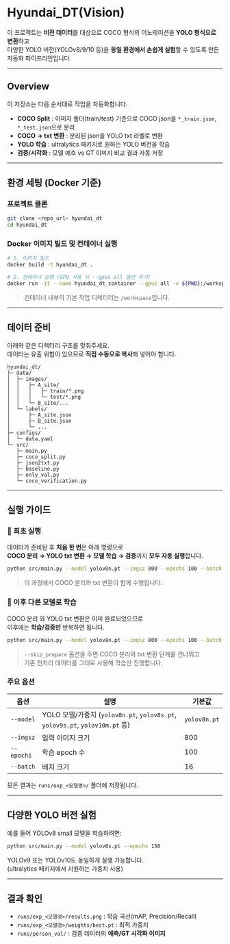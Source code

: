 # Hyundai_DT(Vision)

이 프로젝트는 **비전 데이터**를 대상으로 COCO 형식의 어노테이션을 **YOLO 형식으로 변환**하고  
다양한 YOLO 버전(YOLOv8/9/10 등)을 **동일 환경에서 손쉽게 실험**할 수 있도록 만든 자동화 파이프라인입니다.

---

## Overview
이 저장소는 다음 순서대로 작업을 자동화합니다.

- **COCO Split** : 이미지 폴더(train/test) 기준으로 COCO json을 `*_train.json`, `*_test.json`으로 분리  
- **COCO → txt 변환** : 분리된 json을 YOLO txt 라벨로 변환  
- **YOLO 학습** : ultralytics 패키지로 원하는 YOLO 버전을 학습  
- **검증/시각화** : 모델 예측 vs GT 이미지 비교 결과 자동 저장

---

## 환경 세팅 (Docker 기준)

### 프로젝트 클론
```bash
git clone <repo_url> hyundai_dt
cd hyundai_dt
```

### Docker 이미지 빌드 및 컨테이너 실행
```bash
# 1. 이미지 빌드
docker build -t hyundai_dt .

# 2. 컨테이너 실행 (GPU 사용 시 --gpus all 옵션 추가)
docker run -it --name hyundai_dt_container --gpus all -v ${PWD}:/workspace hyundai_dt /bin/bash
```
> 컨테이너 내부의 기본 작업 디렉터리는 `/workspace`입니다.

---

## 데이터 준비

아래와 같은 디렉터리 구조를 맞춰주세요.  
데이터는 유출 위험이 있으므로 **직접 수동으로 복사**해 넣어야 합니다.

```
hyundai_dt/
├─ data/
│  ├─ images/
│  │   ├─ A_site/
│  │   │   ├─ train/*.png
│  │   │   └─ test/*.png
│  │   └─ B_site/...
│  └─ labels/
│      ├─ A_site.json
│      ├─ B_site.json
│      └─ ...
├─ configs/
│  └─ data.yaml
└─ src/
   ├─ main.py
   ├─ coco_split.py
   ├─ json2txt.py
   ├─ baseline.py
   ├─ only_val.py
   └─ coco_verification.py
```

---

## 실행 가이드

### 🔹 최초 실행
데이터가 준비된 후 **처음 한 번**은 아래 명령으로  
**COCO 분리 → YOLO txt 변환 → 모델 학습 → 검증**까지 **모두 자동 실행**합니다.
```bash
python src/main.py --model yolov8n.pt --imgsz 800 --epochs 100 --batch 16
```
> 이 과정에서 COCO 분리와 txt 변환이 함께 수행됩니다.

### 🔹 이후 다른 모델로 학습
COCO 분리 와 YOLO txt 변환은 이미 완료되었으므로  
이후에는 **학습/검증만** 반복하면 됩니다.
```bash
python src/main.py --model yolov8n.pt --imgsz 800 --epochs 100 --batch 16 --skip_prepare
```
> `--skip_prepare` 옵션을 주면 COCO 분리와 txt 변환 단계를 건너뛰고  
> 기존 전처리 데이터를 그대로 사용해 학습만 진행합니다.

### 주요 옵션
| 옵션 | 설명 | 기본값 |
|------|------|------|
| `--model` | YOLO 모델/가중치 (`yolov8n.pt`, `yolov8s.pt`, `yolov9s.pt`, `yolov10m.pt` 등) | `yolov8n.pt` |
| `--imgsz` | 입력 이미지 크기 | 800 |
| `--epochs` | 학습 epoch 수 | 100 |
| `--batch` | 배치 크기 | 16 |

모든 결과는 `runs/exp_<모델명>/` 폴더에 저장됩니다.

---

## 다양한 YOLO 버전 실험
예를 들어 YOLOv8 small 모델을 학습하려면:
```bash
python src/main.py --model yolov8s.pt --epochs 150
```
YOLOv9 또는 YOLOv10도 동일하게 실행 가능합니다.  
(ultralytics 패키지에서 지원하는 가중치 사용)

---

## 결과 확인
- `runs/exp_<모델명>/results.png` : 학습 곡선(mAP, Precision/Recall)
- `runs/exp_<모델명>/weights/best.pt` : 최적 가중치
- `runs/person_val/` : 검증 데이터의 **예측/GT 시각화 이미지**
